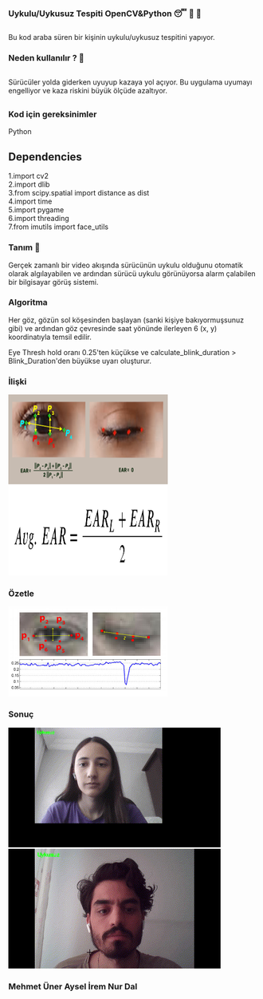 ### Uykulu/Uykusuz Tespiti OpenCV&Python 😴 🚫 🚗 

##
Bu kod araba süren bir kişinin uykulu/uykusuz tespitini yapıyor.
### Neden kullanılır ? 🎯
##
Sürücüler yolda giderken uyuyup kazaya yol açıyor. Bu uygulama uyumayı engelliyor ve kaza riskini büyük ölçüde azaltıyor.
##
### Kod için gereksinimler
Python

## Dependencies
1.import cv2 <br>
2.import dlib <br>
3.from scipy.spatial import distance as dist <br>
4.import time <br>
5.import pygame <br>
6.import threading <br>
7.from imutils import face_utils

### Tanım 📌
Gerçek zamanlı bir video akışında sürücünün uykulu olduğunu otomatik olarak algılayabilen ve ardından sürücü uykulu görünüyorsa alarm çalabilen bir bilgisayar görüş sistemi.

### Algoritma 
Her göz, gözün sol köşesinden başlayan (sanki kişiye bakıyormuşsunuz gibi) ve ardından göz çevresinde saat yönünde ilerleyen 6 (x, y) koordinatıyla temsil edilir.

Eye Thresh hold oranı 0.25'ten küçükse ve calculate_blink_duration > Blink_Duration'den büyükse uyarı oluşturur.

### İlişki
<img src="https://github.com/IremDAL/goruntuproje/blob/main/fotograflar/03-driver-drowsiness-detection-EAR-points.png" alt="alt text" width="320" height="180">
<img src="https://github.com/IremDAL/goruntuproje/blob/main/fotograflar/12-driver-drowsiness-detection-AVG_EAR-equation.png" alt="alt text" width="320" height="180">

### Özetle

<img src="https://github.com/IremDAL/goruntuproje/blob/main/fotograflar/eye3.jpg" alt="alt text" width="320" height="180">

### Sonuç
![Drowsiness Detection Demo](https://github.com/IremDAL/goruntuproje/blob/main/fotograflar/Uykulu_Uykusuz1.gif) <br>
![Drowsiness Detection Demo](https://github.com/IremDAL/goruntuproje/blob/main/fotograflar/Uykulu_Uykusuz.gif)


### Mehmet Üner Aysel İrem Nur Dal
